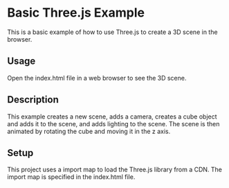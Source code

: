 # Basic Three.js Example

This is a basic example of how to use Three.js to create a 3D scene in the browser.

## Usage

Open the index.html file in a web browser to see the 3D scene.

## Description

This example creates a new scene, adds a camera, creates a cube object and adds it to the scene, and adds lighting to the scene. The scene is then animated by rotating the cube and moving it in the z axis.

## Setup

This project uses a import map to load the Three.js library from a CDN. The import map is specified in the index.html file.